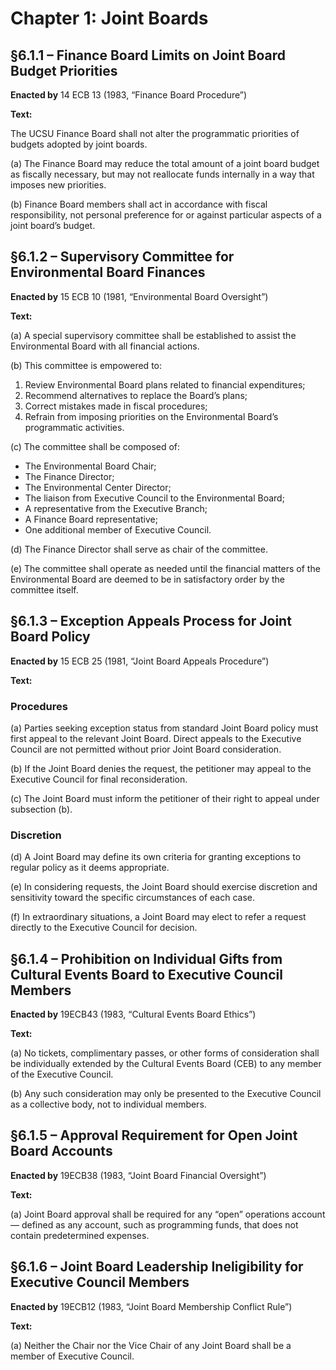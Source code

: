 # Chapter 1: Joint Boards

## §6.1.1 – Finance Board Limits on Joint Board Budget Priorities

**Enacted by** 14 ECB 13 (1983, “Finance Board Procedure”)

**Text:**

The UCSU Finance Board shall not alter the programmatic priorities of budgets adopted by joint boards.

(a) The Finance Board may reduce the total amount of a joint board budget as fiscally necessary, but may not reallocate funds internally in a way that imposes new priorities.

(b) Finance Board members shall act in accordance with fiscal responsibility, not personal preference for or against particular aspects of a joint board’s budget.

## §6.1.2 – Supervisory Committee for Environmental Board Finances

**Enacted by** 15 ECB 10 (1981, “Environmental Board Oversight”)

**Text:**

(a) A special supervisory committee shall be established to assist the Environmental Board with all financial actions.

(b) This committee is empowered to:
  1. Review Environmental Board plans related to financial expenditures;
  2. Recommend alternatives to replace the Board’s plans;
  3. Correct mistakes made in fiscal procedures;
  4. Refrain from imposing priorities on the Environmental Board’s programmatic activities.

(c) The committee shall be composed of:
  - The Environmental Board Chair;
  - The Finance Director;
  - The Environmental Center Director;
  - The liaison from Executive Council to the Environmental Board;
  - A representative from the Executive Branch;
  - A Finance Board representative;
  - One additional member of Executive Council.

(d) The Finance Director shall serve as chair of the committee.

(e) The committee shall operate as needed until the financial matters of the Environmental Board are deemed to be in satisfactory order by the committee itself.

## §6.1.3 – Exception Appeals Process for Joint Board Policy

**Enacted by** 15 ECB 25 (1981, “Joint Board Appeals Procedure”)

**Text:**

### Procedures

(a) Parties seeking exception status from standard Joint Board policy must first appeal to the relevant Joint Board. Direct appeals to the Executive Council are not permitted without prior Joint Board consideration.

(b) If the Joint Board denies the request, the petitioner may appeal to the Executive Council for final reconsideration.

(c) The Joint Board must inform the petitioner of their right to appeal under subsection (b).

### Discretion

(d) A Joint Board may define its own criteria for granting exceptions to regular policy as it deems appropriate.

(e) In considering requests, the Joint Board should exercise discretion and sensitivity toward the specific circumstances of each case.

(f) In extraordinary situations, a Joint Board may elect to refer a request directly to the Executive Council for decision.

## §6.1.4 – Prohibition on Individual Gifts from Cultural Events Board to Executive Council Members

**Enacted by** 19ECB43 (1983, “Cultural Events Board Ethics”)

**Text:**

(a) No tickets, complimentary passes, or other forms of consideration shall be individually extended by the Cultural Events Board (CEB) to any member of the Executive Council.

(b) Any such consideration may only be presented to the Executive Council as a collective body, not to individual members.

## §6.1.5 – Approval Requirement for Open Joint Board Accounts

**Enacted by** 19ECB38 (1983, “Joint Board Financial Oversight”)

**Text:**

(a) Joint Board approval shall be required for any “open” operations account — defined as any account, such as programming funds, that does not contain predetermined expenses.

## §6.1.6 – Joint Board Leadership Ineligibility for Executive Council Members

**Enacted by** 19ECB12 (1983, “Joint Board Membership Conflict Rule”)

**Text:**

(a) Neither the Chair nor the Vice Chair of any Joint Board shall be a member of Executive Council.

